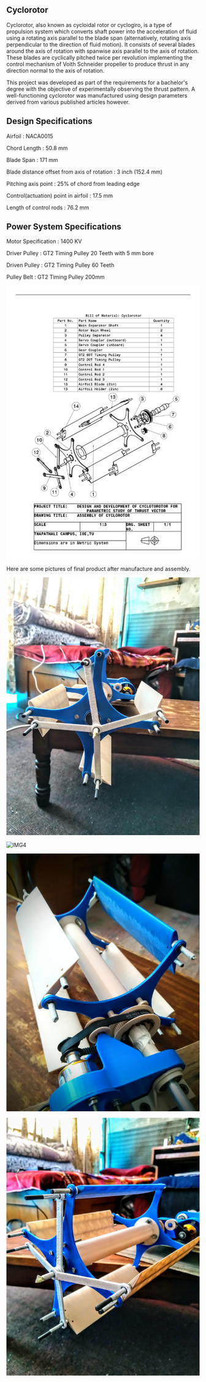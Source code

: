 ## Cyclorotor

Cyclorotor, also known as cycloidal rotor or cyclogiro, is a type of propulsion system which converts shaft power into the acceleration of fluid using a rotating axis parallel to the blade span (alternatively, rotating axis perpendicular to the direction of fluid motion). It consists of several blades around the axis of rotation with spanwise axis parallel to the axis of rotation. These blades are cyclically pitched twice per revolution implementing the control mechanism of Voith Schneider propeller to produce thrust in any direction normal to the axis of rotation.

This project was developed as part of the requirements for a bachelor's degree with the objective of experimentally observing the thrust pattern. A well-functioning cyclorotor was manufactured using design parameters derived from various published articles however.

## Design Specifications

Airfoil                                      : NACA0015

Chord Length                                 : 50.8 mm

Blade Span                                   : 171 mm

Blade distance offset from axis of rotation  : 3 inch (152.4 mm)

Pitching axis point                          : 25% of chord from leading edge

Control(actuation) point in airfoil          : 17.5 mm

Length of control rods                       : 76.2 mm

## Power System Specifications

Motor Specification  : 1400 KV

Driver Pulley        : GT2 Timing Pulley 20 Teeth with 5 mm bore

Driven Pulley        : GT2 Timing Pulley 60 Teeth

Pulley Belt          : GT2 Timing Pulley 200mm

![Assembly](/Pictures/Assembly_Draft.jpg)

Here are some pictures of final product after manufacture and assembly.

![IMG3](/Pictures/IMG3.jpg)

![IMG4](/Pictures/IMG4.jpg)

![IMG5](/Pictures/IMG5.jpg)

![IMG6](/Pictures/IMG6.jpg)

